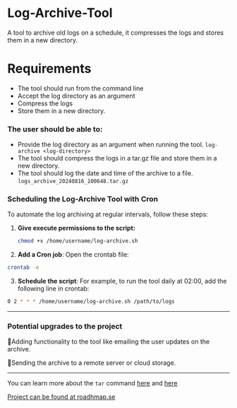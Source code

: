 # Log-Archive-Tool
A tool to archive old logs on a schedule, it compresses the logs and stores them in a new directory.

# Requirements
- The tool should run from the command line
- Accept the log directory as an argument
- Compress the logs
- Store them in a new directory.

### The user should be able to:

- Provide the log directory as an argument when running the tool.
`log-archive <log-directory>`
- The tool should compress the logs in a tar.gz file and store them in a new directory.
- The tool should log the date and time of the archive to a file.
`logs_archive_20240816_100648.tar.gz`

### Scheduling the Log-Archive Tool with Cron

To automate the log archiving at regular intervals, follow these steps:

1. **Give execute permissions to the script:**
   ```bash
   chmod +x /home/username/log-archive.sh

2. **Add a Cron job**: Open the crontab file:
```bash
crontab -e
```

3. **Schedule the script**: For example, to run the tool daily at 02:00, add the following line in crontab:
```bash
0 2 * * * /home/username/log-archive.sh /path/to/logs
```


---


### Potential upgrades to the project

📌Adding functionality to the tool like emailing the user updates on the archive.

📌Sending the archive to a remote server or cloud storage.

---

You can learn more about the `tar` command [here](https://www.gnu.org/software/tar/manual/tar.html) and [here](https://linuxize.com/post/how-to-extract-unzip-tar-gz-file/)

[Project can be found at roadhmap.se](https://roadmap.sh/projects/log-archive-tool)
